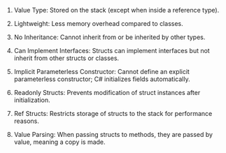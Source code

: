 
 1) Value Type: Stored on the stack (except when inside a reference type).

 2) Lightweight: Less memory overhead compared to classes.

 3) No Inheritance: Cannot inherit from or be inherited by other types.

 4) Can Implement Interfaces: Structs can implement interfaces but not inherit 
    from other structs or classes.

 5) Implicit Parameterless Constructor: Cannot define an explicit parameterless 
    constructor; C# initializes fields automatically.

 6) Readonly Structs: Prevents modification of struct instances after initialization.

 7) Ref Structs: Restricts storage of structs to the stack for performance reasons.
   
 8) Value Parsing: When passing structs to methods, they are passed by value, 
    meaning a copy is made.

    

